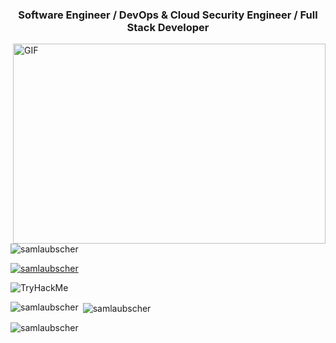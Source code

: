 <h3 align="center">Software Engineer / DevOps & Cloud Security Engineer / Full Stack Developer</h3>

<img align="right" alt="GIF" src="https://github.com/abhisheknaiidu/abhisheknaiidu/blob/master/code.gif?raw=true" width="500" height="320" />

<p align="left"> <img src="https://komarev.com/ghpvc/?username=samlaubscher&label=Profile%20views&color=0e75b6&style=flat" alt="samlaubscher" /> </p>

<p align="left"> <a href="https://github.com/ryo-ma/github-profile-trophy"><img src="https://github-profile-trophy.vercel.app/?username=samlaubscher" alt="samlaubscher" /></a> </p>

<img src="https://tryhackme-badges.s3.amazonaws.com/tw34kz.png" alt="TryHackMe">

<p><img align="left" src="https://github-readme-stats.vercel.app/api/top-langs?username=samlaubscher&show_icons=true&locale=en&layout=compact" alt="samlaubscher" /></p>

<p>&nbsp;<img align="center" src="https://github-readme-stats.vercel.app/api?username=samlaubscher&show_icons=true&locale=en" alt="samlaubscher" /></p>

<p><img align="center" src="https://github-readme-streak-stats.herokuapp.com/?user=samlaubscher&" alt="samlaubscher" /></p>

